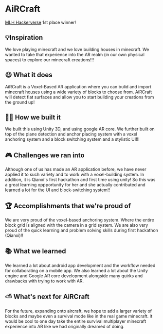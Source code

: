 # AiRCraft
[MLH Hackerverse](https://devpost.com/software/aircraft-h7nrs1) 1st place winner!
## 💡Inspiration
We love playing minecraft and we love building houses in minecraft. We wanted to take that experience into the AR realm (in our own physical spaces) to explore our minecraft creations!!!

## 😃 What it does
AiRCraft is a Voxel-Based AR application where you can bulid and import minecraft houses using a wide variety of blocks to choose from. AiRCraft will detect flat surfaces and allow you to start building your creations from the ground up!

## 🤷‍♀️ How we built it
We built this using Unity 3D, and using google AR core. We further built on top of the plane detection and anchor placing system with a voxel anchoring system and a block switching system and a stylistic UI!!!

## 🎮 Challenges we ran into
Although one of us has made an AR application before, we have never applied it to such variety and to work with a voxel-building system. In addition, it is Qianxi's first hackathon and first time using unity! So this was a great learning oppportunity for her and she actually contributed and learned a lot for the UI and block-switching system!!

## 🏆 Accomplishments that we're proud of
We are very proud of the voxel-based anchoring system. Where the entire block grid is aligned with the camera in a grid system. We are also very proud of the quick learning and problem solving skills during first hackathon (Qianxi)!!

## 📚 What we learned
We learned a lot about android app development and the workflow needed for collaborating on a mobile app. We also learned a lot about the Unity engine and Google AR core development alongside many quirks and drawbacks with trying to work with AR.

## ⛅ What's next for AiRCraft
For the future, expanding onto aircraft, we hope to add a larger variety of blocks and maybe even a survival mode like in the real game minecraft. It would be cool to one day take the entire survival multiplayer minecraft experience into AR like we had originally dreamed of doing. 
